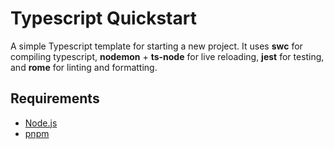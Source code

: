 # Typescript Quickstart

A simple Typescript template for starting a new project. It uses **swc** for compiling typescript, **nodemon** + **ts-node** for live reloading, **jest** for testing, and **rome** for linting and formatting.

## Requirements

- [Node.js](https://nodejs.org/en/)
- [pnpm](https://pnpm.io/)

